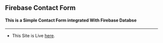 ## Firebase Contact Form
#### This is a Simple Contact Form integrated With Firebase Databse
----
* This Site is Live [here](https://nil1729.github.io/firebase-contact/).
